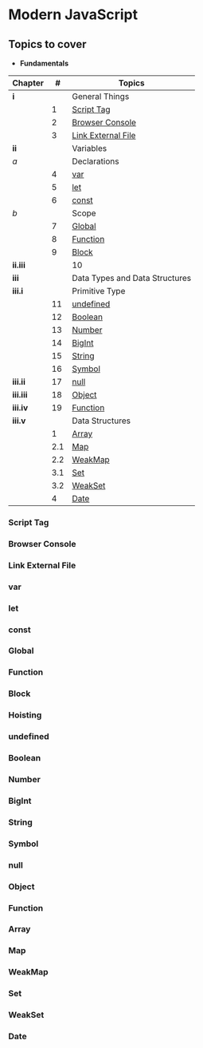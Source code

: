 # Modern JavaScript

## Topics to cover

* **Fundamentals**

| Chapter | # | Topics |
| ------- | - | ------ |
| **i** |  | General Things |
|  | 1 | [Script Tag](#script-tag) |
|  | 2 | [Browser Console](#browser-console) |
|  | 3 | [Link External File](#link-external-file) |
| **ii** |  | Variables |
| *a* |  | Declarations |
|  | 4 | [var](#var) |
|  | 5 | [let](#let) |
|  | 6 | [const](#const) |
| *b* |  | Scope |
|  | 7 | [Global](#global) |
|  | 8 | [Function](#function) |
|  | 9 | [Block](#block) |
| **ii.iii** |  | 10 | [Hoisting](#Hoisting) |
| **iii** | | Data Types and Data Structures |
| **iii.i** |  | Primitive Type |
|  | 11 | [undefined](#undefined) |
|  | 12 | [Boolean](#boolean) |
|  | 13 | [Number](#Number) |
|  | 14 | [BigInt](#BigInt) |
|  | 15 | [String](#string) |
|  | 16 | [Symbol](#symbol) |
| **iii.ii** | 17 | [null](#null) |
| **iii.iii** | 18 | [Object](#object) |
| **iii.iv** | 19 | [Function](#function) |
| **iii.v** |  | Data Structures |
|  | 1 | [Array](#array) |
|  | 2.1 | [Map](#map) |
|  | 2.2 | [WeakMap](#weakMap) |
|  | 3.1 | [Set](#set) |
|  | 3.2 | [WeakSet](#weakSet) |
|  | 4 | [Date](#date) |



### Script Tag


### Browser Console


### Link External File


### var


### let


### const


### Global


### Function


### Block


### Hoisting


### undefined


### Boolean


### Number


### BigInt 


### String


### Symbol


### null


### Object


### Function


### Array


### Map


### WeakMap


### Set


### WeakSet


### Date
